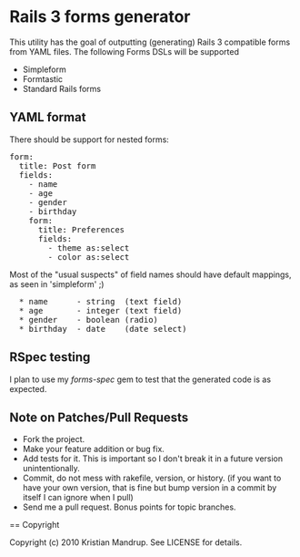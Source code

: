 # Rails 3 forms generator

This utility has the goal of outputting (generating) Rails 3 compatible forms from YAML files.
The following Forms DSLs will be supported

* Simpleform
* Formtastic
* Standard Rails forms

## YAML format

There should be support for nested forms:

<pre>
form:
  title: Post form
  fields:
    - name
    - age
    - gender
    - birthday
    form:
      title: Preferences
      fields:
        - theme as:select
        - color as:select        
</pre>

Most of the "usual suspects" of field names should have default mappings, as seen in 'simpleform' ;)

<pre>
  * name      - string  (text field)
  * age       - integer (text field)
  * gender    - boolean (radio)
  * birthday  - date    (date select)
</pre>

## RSpec testing

I plan to use my *forms-spec* gem to test that the generated code is as expected.

## Note on Patches/Pull Requests
 
* Fork the project.
* Make your feature addition or bug fix.
* Add tests for it. This is important so I don't break it in a
  future version unintentionally.
* Commit, do not mess with rakefile, version, or history.
  (if you want to have your own version, that is fine but bump version in a commit by itself I can ignore when I pull)
* Send me a pull request. Bonus points for topic branches.

== Copyright

Copyright (c) 2010 Kristian Mandrup. See LICENSE for details.
